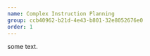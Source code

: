 ```yaml
---
name: Complex Instruction Planning
group: ccb40962-b21d-4e43-b801-32e8052676e0
order: 1
---
```


some text.
